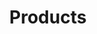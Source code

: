 ---
title: Products
_fieldset: products
_template: products

## METADATA
meta_title: 'Products: Our products make your job - and your life - easier and more efficient.'
meta_subject: Logistics, supply chain visibility, and location tracking products, TMS, SAS
meta_description: We're here to support every size business with supply chain visibility and load tracking products that provide a real-time network that works for you.
meta_keywords: Logistics products, tracking products, transportation products, supply chain visibility products, location tracking products, load tracking products

## PAGE CONTENT
page_intro: 'A suite of products to make your job – and your life – easier and more efficient.'
products_overview: We’re here to support every size business.

## PRODUCT: ELD CONTROL CENTER
product_set:
  -
    product_id: eld

    product_icon_src: /assets/img/icon-computer.svg
    product_icon_alt: ELD Control Center is the strongest ecosystem of its kind for shippers, 3PLs and freight brokers.
    product_icon_title: FourKites ELD Control Center

    product_name: 'FourKites ELD Control Center'
    product_intro: 'Discover the power of ELD Control Center, the strongest data ecosystem of its kind.'
    # product_customer: 'The FourKites Control Center is for you if you are a FILL IN THE BLANK'
    product_description: 'Powered by a robust network of 30 relationships with all the major GPS providers, the ELD Control Center is the strongest ecosystem of data of its kind for shippers, 3rd party logistics companies, and freight brokers.'    

    ## Headings here can be optional***
    # product_features_head: Features Heading Placeholder
    prod_img_src: /assets/img/product-eld.png
    product_features: |
      <ul>
        <li>Real-time location feed from more than 30 ELD/GPs manufacturers powering the trucking industry.</li>
        <li>Recalculates ETA every 15 minutes using real‐time data, from traffic to weather conditions.</li>
        <li>Logic built into the backend to take care of tractor changes and relays at yards/domiciles.</li>
        <li>Geo-fencing to notify arrival and departure at each and every stop.</li>
        <li>Alerts to help you manage exceptions as soon as they occur.</li>
        <li>Integrates with major TMS systems used by shippers.</li>
      </ul>

    ## Headings here can be optional***
    # product_benefits_head: Benefits Heading Placeholder
    product_benefits:
      -
        benefit: Proactively adjust inventory and personnel at loading and unloading docks.
        benefit_icon_src: /assets/img/icon-proactive.svg
      -
        benefit: Enhance customer service by having real-time information at your fingertips.
        benefit_icon_src: /assets/img/icon-support.svg
      -
        benefit: Improve the driver’s experience by eliminating wait time at loading and unloading docks.
        benefit_icon_src: /assets/img/icon-speed.svg

    ## REQUEST A DEMO SHOULD LINK TO APPROPRIATE DEMO FORM
    product_cta_ask: Are you a shipper facing customer service issues?
    product_cta_claim: 'Request a Demo of the Control Center to see how it works with common carriers. Trust us. You’ll never look back.'

## PRODUCT: BACKHAUL MANAGEMENT
  -
    product_id: backhaul

    product_icon_src: /assets/img/icon-arrows.svg
    product_icon_alt: Maximize your loads and minimize deadhead miles with FourKites BackHaul Management
    product_icon_title: FourKites Backhaul Management

    product_name: 'FourKites BackHaul Management'
    # product_customer: 'The FourKites BackHaul Management is for you if you are a FILL IN THE BLANK'
    product_intro: 'Get more out of your fleets on the road with BackHaul Management.'
    product_description: 'Deadhead miles are missed opportunities to make some serious revenue. BackHaul Management maximizes your loads for more miles at a time.'

    ## Headings here can be optional***
    # product_features_head: 'Features Heading Placeholder'
    prod_img_src: /assets/img/product-backhaul.png
    product_features_intro: 'BackHaul Management identifies every detail about the window in which deadhead miles could potentially occur, including:'
    product_features: |
      <ul>
        <li>Hours remaining for the driver to drive the truck continuously.</li>
        <li>Space for new loads.</li>
        <li>Information on the existing load.</li>
        <li>Ability to pick up new loads based on location.</li>
      </ul>

    ## Headings here can be optional***
    # product_benefits_head: Benefits Heading Placeholder
    product_benefits:
      -
        benefit: Better utilize your trucks by creating smart backhaul management orders.
        benefit_icon_src: /assets/img/icon-utilize.svg
      -
        benefit: Reduce your carbon footprint, making the most of every mile.
        benefit_icon_src: /assets/img/icon-carbon.svg
      -
        benefit: Leverage FourKites’ network of relationships with all the major GPS providers.
        benefit_icon_src: /assets/img/icon-leverage.svg

    ## REQUEST A DEMO SHOULD LINK TO APPROPRIATE DEMO FORM
    product_cta_ask: Are you a private fleet owner with underutilized assets?
    product_cta_claim: 'Request a Demo of the FourKites BackHaul Management and see how it optimizes your haul.'

## PRODUCT: MOBILE TRACKER
  -
    product_id: mobile

    product_icon_src: /assets/img/icon-mobile.svg
    product_icon_alt: MobileTracker helps brokers and owner-operators sync up in real time.
    product_icon_title: Fourkites MobileTracker

    product_name: 'FourKites MobileTracker'
    # product_customer: 'The FourKites Mobile Tracker is for you if you are a FILL IN THE BLANK'
    product_intro: 'Try MobileTracker for FREE when you move less than 2,500 loads a month.'
    product_description: 'With a simple invite process, the MobileTracker helps brokers and owner-operators sync up in real time. No additional hardware or software required.'

    ## Headings here can be optional***
    # product_features_head: 'Features Heading Placeholder'
    prod_img_src: /assets/img/product-mobile.png
    product_features: |
      <ul>
        <li>Integrates with major dispatch systems used by brokers.</li>
        <li>Email alerts with load status updates, plus traffic and weather conditions.</li>
        <li>Works offline seamlessly, so even with temporary loss of signal, the truck’s exact location will appear when coverage returns.</li>
        <li>Tracking less than 2,500 loads per month? It’s FREE.</li>
      </ul>
    
#   ### Headings here can be optional***
    # product_benefits_head: Benefits Heading Placeholder
    product_benefits:
      -
        benefit: Repurpose your check call team to gain more business.
        benefit_icon_src: /assets/img/icon-switch.svg
      -
        benefit: Create loads in the platform in less than 30 seconds.
        benefit_icon_src: /assets/img/icon-stopwatch.svg
      -
        benefit: Reduce costs—our Mobile Tracker is a fraction of the cost of the average tracking service.
        benefit_icon_src: /assets/img/icon-money.svg

    ## REQUEST A DEMO SHOULD LINK TO APPROPRIATE DEMO FORM
    product_cta_ask: Are you paying too much to track owner-operators?
    product_cta_claim: Request a Demo of the MobileTracker to see how it works. Trust us. You’ll never look back.
---